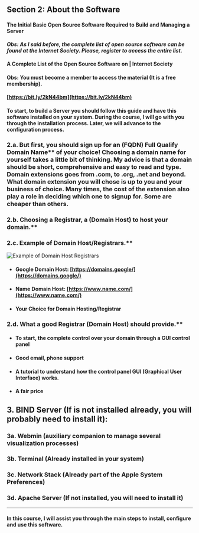 ## Section 2: About the Software

#### The Initial Basic Open Source Software Required to Build and Managing a Server

***Obs: As I said before, the complete list of open source software can be found at the Internet Society. Please, register to access the entire list.***

#### A Complete List of the Open Source Software on | Internet Society
#### Obs: You must become a member to access the material (It is a free membership).


#### [https://bit.ly/2kN44bm](https://bit.ly/2kN44bm)


#### To start, to build a Server you should follow this guide and have this software installed on your system. During the course, I will go with you through the installation process. Later, we will advance to the configuration process.

### 2.a. But first, you should sign up for an (FQDN) Full Qualify Domain Name** of your choice! Choosing a domain name for yourself takes a little bit of thinking. My advice is that a domain should be short, comprehensive and easy to read and type. Domain extensions goes from .com, to .org, .net and beyond. What domain extension you will chose is up to you and your business of choice. Many times, the cost of the extension also play a role in deciding which one to signup for. Some are cheaper than others.

### 2.b. Choosing a Registrar, a (Domain Host) to host your domain.**

### 2.c. Example of Domain Host/Registrars.**

![Example of Domain Host Registrars]({{site.baseurl}}/img/domain-host-registrar-1280x640-01.png)

- #### Google Domain Host: [https://domains.google/](https://domains.google/)

- #### Name Domain Host: [https://www.name.com/](https://www.name.com/)

- #### Your Choice for Domain Hosting/Registrar

### 2.d. What a good Registrar (Domain Host) should provide.** 

- #### To start, the complete control over your domain through a GUI control panel

- #### Good email, phone support

- #### A tutorial to understand how the control panel GUI (Graphical User Interface) works.

- #### A fair price

## 3. BIND Server (If is not installed already, you will probably need to install it):

### **3a. Webmin (auxiliary companion to manage several visualization processes)**

### **3b. Terminal (Already installed in your system)**

### **3c. Network Stack (Already part of the Apple System Preferences)**

### **3d. Apache Server (If not installed, you will need to install it)**

---

#### **In this course, I will assist you through the main steps to install, configure and use this software.**

